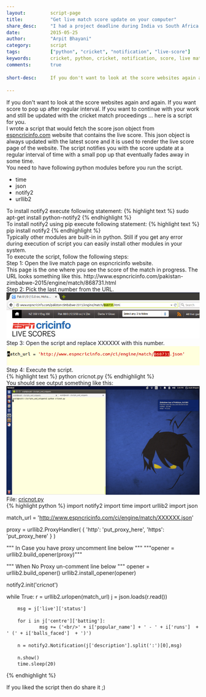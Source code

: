 ```yaml
---
layout:			script-page
title:			"Get live match score update on your computer"
share_desc:		"I had a project deadline during India vs South Africa Cricket World Cup 2015 and didn't had bandwidth to stream it live. I wrote a script that notified me the score regularly ... do check it out!."
date:			2015-05-25
author:			"Arpit Bhayani"
category:		script
tags:			["python", "cricket", "notification", "live-score"]
keywords:		cricket, python, cricket, notification, score, live match
comments:		true

short-desc:		If you don't want to look at the score websites again and again. If you want score to pop up after regular interval. If you want to continue with your work and still be updated with the cricket match proceedings ... heres a script for you.

---
```


<div class="para">
If you don't want to look at the score websites again and again. If you want score to pop up after regular interval. If you want to continue with your work and still be updated with the cricket match proceedings ... here is a script for you.
</div>

<div class="para">
I wrote a script that would fetch the score json object from <a href="http://espncricinfo.com">espncricinfo.com</a> website that contains the live score. This json object is always updated with the latest score and it is used to render the live score page of the website. The script notifies you with the score update at a regular interval of time with a small pop up that eventually fades away in some time.
</div>

<section>
	<div class="para">
	You need to have following python modules before you run the script.
	<ul>
		<li>time</li>
		<li>json</li>
		<li>notify2</li>
		<li>urllib2</li>
	</ul>
	</div>
	<div class="para">
	To install <emphasis class="code">notify2</emphasis> execute following statement:
{% highlight text %}
sudo apt-get install python-notify2
{% endhighlight %}
</div>

<div class="para">
	To install <emphasis class="code">notify2</emphasis> using <emphasis class="code">pip</emphasis> execute following statement:
{% highlight text %}
pip install notify2
{% endhighlight %}
</div>

<div class="para">
	Typically other modules are built-in in python. Still if you get any error during execution of script you can easily install other modules in your system.
</div>
</section>

<section>
	<div class="para">
	To execute the script, follow the following steps:
	</div>
	<div class="para">
		<emphasis class="bold">Step 1:</emphasis> Open the live match page on espncricinfo website.
		<br/>
		This page is the one where you see the score of the match in progress. The URL looks something like this.
		<emphasis class="bold">http://www.espncricinfo.com/pakistan-zimbabwe-2015/engine/match/868731.html</emphasis>
	</div>
	<div class="para">
		<emphasis class="bold">Step 2:</emphasis> Pick the last number from the URL.
		<br/>
		<img class="screenshot" src="/img/script/image01.png" alt="Pick match number from the URL"/><br/>
	</div>
	<div class="para">
		<emphasis class="bold">Step 3:</emphasis> Open the script and replace XXXXXX with this number.
		<br/>
		<img class="screenshot" src="/img/script/image02.png" alt="Replace XXXXXX with 868731"/><br/>
	</div>
	<div class="para">
		<emphasis class="bold">Step 4:</emphasis> Execute the script.
	</div>
{% highlight text %}
python cricnot.py
{% endhighlight %}

<div class="para">
You should see output something like this:
<img class="screenshot" src="/img/script/image03.png" alt="Sample Screenshot"/><br/>
</div>
</section>

<section>
<div class="file-name">
	File: <a href="/files/scripts/cricnot.py">cricnot.py</a>
</div>
{% highlight python %}
import notify2
import time
import urllib2
import json

match_url = 'http://www.espncricinfo.com/ci/engine/match/XXXXXX.json'


proxy = urllib2.ProxyHandler(
        {
                'http': 'put_proxy_here',
                'https': 'put_proxy_here'
        }
)

""" In Case you have proxy uncomment line below """
"""opener = urllib2.build_opener(proxy)"""

""" When No Proxy un-comment line below """
opener = urllib2.build_opener()
urllib2.install_opener(opener)

notify2.init('cricnot')

while True:
        r = urllib2.urlopen(match_url)
        j = json.loads(r.read())

        msg = j['live']['status']

        for i in j['centre']['batting']:
                msg += ('<br/>' + i['popular_name'] + ' - ' + i['runs']  + ' (' + i['balls_faced']  + ')')

        n = notify2.Notification(j['description'].split(':')[0],msg)

        n.show()
        time.sleep(20)


{% endhighlight %}
</section>

<section>
	<div class="para">
		<emphasis class="bold">If you liked the script then do share it ;)</emphasis>
	</div>
</section>